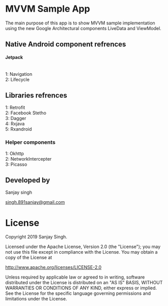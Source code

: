 # MVVM Sample App
The main purpose of this app is to show MVVM sample implementation using the new Google Architectural
components LiveData and ViewModel.

<h2> Native Android component refrences</h2>
    <h4>Jetpack</h4>  </br>
    1: Navigation </br>
    2: Lifecycle </br>


<h2> Libraries refrences</h2>

1: Retrofit </br>
2: Facebook Stetho </br>
3: Dagger </br>
4: Rxjava </br>
5: Rxandroid </br>

<h3> Helper components </h3>
 1: Okhttp </br>
 2: NetworkIntercepter </br>
 3: Picasso


<h2> Developed by</h2>
 Sanjay singh <br/>

 singh.891sanjay@gmail.com

<h1>License</h1>

Copyright 2019 Sanjay Singh.

Licensed under the Apache License, Version 2.0 (the "License");
you may not use this file except in compliance with the License.
You may obtain a copy of the License at

   http://www.apache.org/licenses/LICENSE-2.0

Unless required by applicable law or agreed to in writing, software
distributed under the License is distributed on an "AS IS" BASIS,
WITHOUT WARRANTIES OR CONDITIONS OF ANY KIND, either express or implied.
See the License for the specific language governing permissions and
limitations under the License.
